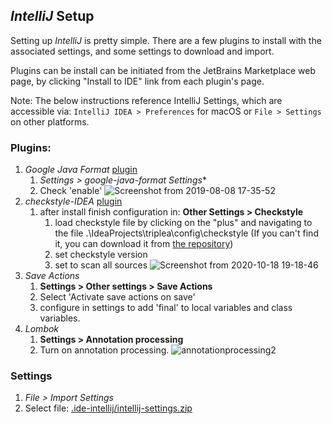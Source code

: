 ## *IntelliJ* Setup

Setting up *IntelliJ* is pretty simple.  There are a few plugins to install with the associated settings, and some settings to download and import.

Plugins can be install can be initiated from the JetBrains Marketplace web page, by clicking "Install to IDE" link from each plugin's page.

Note: The below instructions reference IntelliJ Settings, which are accessible via: `IntelliJ IDEA > Preferences` for macOS or `File > Settings` on other platforms.

### Plugins:
  1. *Google Java Format* [plugin](https://plugins.jetbrains.com/plugin/8527-google-java-format)
        1. **Settings* > google-java-format Settings**
        1.  Check 'enable'
      ![Screenshot from 2019-08-08 17-35-52
      ](https://user-images.githubusercontent.com/12397753/62746114-07cc2b80-ba03-11e9-9ac0-0b1e6e1e8788.png)
  1. *checkstyle-IDEA* [plugin](https://github.com/jshiell/checkstyle-idea)
        1. after install finish configuration in: **Other Settings > Checkstyle**
            1. load checkstyle file by clicking on the "plus" and navigating to the file .\IdeaProjects\triplea\config\checkstyle (If you can't find it, you can download it from [the repository](https://github.com/triplea-game/triplea/blob/master/config/checkstyle/checkstyle.xml))
            1. set checkstyle version
            1. set to scan all sources
      ![Screenshot from 2020-10-18 19-18-46
      ](https://user-images.githubusercontent.com/12397753/96394543-271e2700-1177-11eb-9460-24e2e235d60d.png)
  1. *Save Actions*
        1. **Settings > Other settings > Save Actions**
        1. Select 'Activate save actions on save'
        1. configure in settings to add 'final' to local variables and class variables.
  1. *Lombok*
        1. **Settings > Annotation processing**
        1. Turn on annotation processing.
        ![annotationprocessing2](https://user-images.githubusercontent.com/54828470/95939758-6da00a00-0da2-11eb-9c7a-823040578c4e.png)

### Settings
  1. *File > Import Settings*
  1. Select file: [.ide-intellij/intellij-settings.zip
   ](https://github.com/triplea-game/triplea/blob/master/.ide-intellij/intellij-settings.zip)
